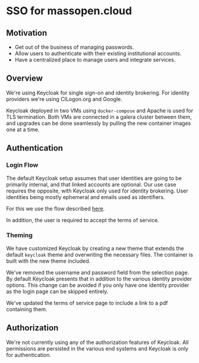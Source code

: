 # SSO for massopen.cloud

## Motivation

- Get out of the business of managing passwords.
- Allow users to authenticate with their existing institutional accounts.
- Have a centralized place to manage users and integrate services.

## Overview

We're using Keycloak for single sign-on and identity brokering. For identity
providers we're using CILogon.org and Google.

Keycloak deployed in two VMs using `docker-compose` and Apache is used for TLS
termination. Both VMs are connected in a galera cluster between them, and
upgrades can be done seamlessly by pulling the new container images one at a
time.

## Authentication

### Login Flow

The default Keycloak setup assumes that user identities are going to be
primarily internal, and that linked accounts are optional. Our use case
requires the opposite, with Keycloak only used for identity brokering. User
identities being mostly ephemeral and emails used as identifiers.

For this we use the flow described
[here](https://www.keycloak.org/docs/latest/server_admin/#automatically-link-existing-first-login-flow).

In addition, the user is required to accept the terms of service.

### Theming

We have customized Keycloak by creating a new theme that extends the default
`keycloak` theme and overwriting the necessary files. The container is built
with the new theme included.

We've removed the username and password field from the selection page. By
default Keycloak presents that in addition to the various identity provider
options. This change can be avoided if you only have one identity provider as
the login page can be skipped entirely.

We've updated the terms of service page to include a link to a pdf containing
them.

## Authorization

We're not currently using any of the authorization features of Keycloak. All
permissions are persisted in the various end systems and Keycloak is only for
authentication.
